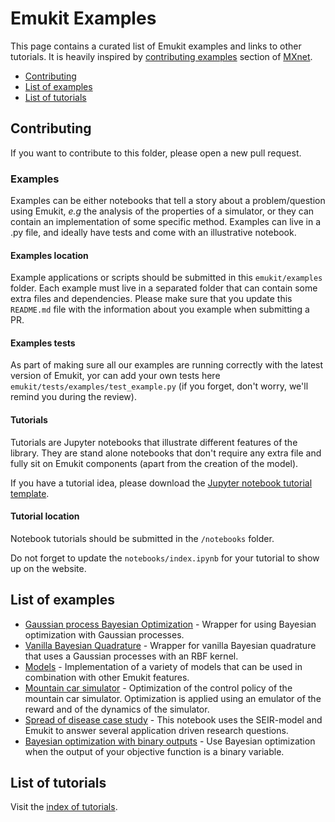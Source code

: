 # Emukit Examples

This page contains a curated list of Emukit examples and links to other tutorials. It is heavily inspired by [contributing
examples](https://github.com/apache/incubator-mxnet/blob/master/example/README.md) section of [MXnet](https://mxnet.apache.org/).
 
  - [Contributing](#contributing)
  - [List of examples](#list-of-examples)
  - [List of tutorials](#list-of-tutorials)


## <a name="Contributing"></a>Contributing
If you want to contribute to this folder, please open a new pull request.


### Examples

Examples can be either notebooks that tell a story about a problem/question using Emukit, *e.g* the analysis of the properties of a simulator, or
they can contain an implementation of some specific method. Examples can live in a .py file, and ideally have tests and 
come with an illustrative notebook. 

#### Examples location

Example applications or scripts should be submitted in this `emukit/examples` folder.  Each example must live in a separated 
folder that can contain some extra files and dependencies. Please make sure that you update this `README.md` file with the information 
about you example when submitting a PR.


#### Examples tests

As part of making sure all our examples are running correctly with the latest version of Emukit, yor can add your own tests 
here `emukit/tests/examples/test_example.py` (if you forget, don't worry, we'll remind you during the review).

#### Tutorials

Tutorials are Jupyter notebooks that illustrate different features of the library. They are stand alone notebooks that 
don't require any extra file and fully sit on Emukit components (apart from the creation of the model).

If you have a tutorial idea, please download the [Jupyter notebook tutorial template](https://github.com/amzn/emukit/blob/master/notebooks/Emukit-tutorial-how-to-write-a-notebook.ipynb).

#### Tutorial location

Notebook tutorials should be submitted in the `/notebooks` folder.

Do not forget to update the `notebooks/index.ipynb` for your tutorial to show up on the website.

## <a name="list-of-examples"></a>List of examples

* [Gaussian process Bayesian Optimization](https://github.com/amzn/emukit/tree/master/emukit/examples/gp_bayesian_optimization) - Wrapper for using Bayesian optimization with Gaussian processes.
* [Vanilla Bayesian Quadrature](https://github.com/amzn/emukit/tree/master/emukit/examples/vanilla_bayesian_quadrature_with_rbf) - Wrapper for vanilla Bayesian quadrature that uses a Gaussian processes with an RBF kernel.
* [Models](https://github.com/amzn/emukit/tree/master/emukit/examples/models) - Implementation of a variety of models that can be used in combination with other Emukit features.
* [Mountain car simulator](https://github.com/amzn/emukit/tree/master/emukit/examples/emulation_montain_car_simulator) - Optimization of the control policy of the mountain car simulator. Optimization is applied using an emulator of the reward and of the dynamics of the simulator.
* [Spread of disease case study](https://github.com/amzn/emukit/tree/master/emukit/examples/spread_of_disease-with_seir_model) - This notebook uses the SEIR-model and Emukit to answer several application driven research questions.
* [Bayesian optimization with binary outputs](https://github.com/amzn/emukit/tree/master/emukit/examples/bayesian_optimization_binary_outputs) - Use Bayesian optimization when the output of your objective function is a binary variable.



## <a name="list-of-tutorials"></a>List of tutorials
Visit the [index of tutorials](http://nbviewer.jupyter.org/github/amzn/emukit/blob/master/notebooks/index.ipynb).
